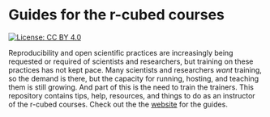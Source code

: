 # Guides for the r-cubed courses

[![License: CC BY
4.0](https://img.shields.io/badge/License-CC%20BY%204.0-lightgrey.svg)](https://creativecommons.org/licenses/by/4.0/)

Reproducibility and open scientific practices are increasingly being
requested or required of scientists and researchers, but training on
these practices has not kept pace. Many scientists and researchers
*want* training, so the demand is there, but the capacity for running,
hosting, and teaching them is still growing. And part of this is the
need to train the trainers. This repository contains tips, help,
resources, and things to do as an instructor of the r-cubed courses.
Check out the the [website](https://guides.rostools.org) for the guides.
